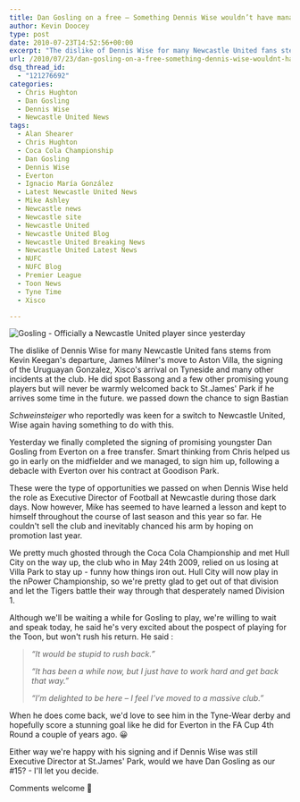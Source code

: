 ```yaml
---
title: Dan Gosling on a free – Something Dennis Wise wouldn’t have managed
author: Kevin Doocey
type: post
date: 2010-07-23T14:52:56+00:00
excerpt: "The dislike of Dennis Wise for many Newcastle United fans stems from Kevin Keegan's departure, James Milner's move to Aston Villa, the signing of the Uruguayan Gonzalez, Xisco's.."
url: /2010/07/23/dan-gosling-on-a-free-something-dennis-wise-wouldnt-have-managed/
dsq_thread_id:
  - "121276692"
categories:
  - Chris Hughton
  - Dan Gosling
  - Dennis Wise
  - Newcastle United News
tags:
  - Alan Shearer
  - Chris Hughton
  - Coca Cola Championship
  - Dan Gosling
  - Dennis Wise
  - Everton
  - Ignacio María González
  - Latest Newcastle United News
  - Mike Ashley
  - Newcastle news
  - Newcastle site
  - Newcastle United
  - Newcastle United Blog
  - Newcastle United Breaking News
  - Newcastle United Latest News
  - NUFC
  - NUFC Blog
  - Premier League
  - Toon News
  - Tyne Time
  - Xisco

---
```

![Gosling - Officially a Newcastle United player since yesterday](http://static.guim.co.uk/sys-images/Football/Pix/pictures/2010/7/7/1278525531183/Dan-Gosling-of-Everton-006.jpg)

The dislike of Dennis Wise for many Newcastle United fans stems from Kevin Keegan's departure, James Milner's move to Aston Villa, the signing of the Uruguayan Gonzalez, Xisco's arrival on Tyneside and many other incidents at the club. He did spot Bassong and a few other promising young players but will never be warmly welcomed back to St.James' Park if he arrives  some time in the future. we passed down the chance to sign Bastian 

_Schweinsteiger_ who reportedly was keen for a switch to Newcastle United, Wise again having something to do with this.

Yesterday we finally completed the signing of promising youngster Dan Gosling from Everton on a free transfer. Smart thinking from Chris helped us go in early on the midfielder and we managed, to sign him up, following a debacle with Everton over his contract at Goodison Park.

These were the type of opportunities we passed on when Dennis Wise held the role as Executive Director of Football at Newcastle during those dark days. Now however, Mike has seemed to have learned a lesson and kept to himself throughout the course of last season and this year so far. He couldn't sell the club and inevitably chanced his arm by hoping on promotion last year.

We pretty much ghosted through the Coca Cola Championship and met Hull City on the way up, the club who in May 24th 2009, relied on us losing at Villa Park to stay up - funny how things iron out. Hull City will now play in the nPower Championship, so we're pretty glad to get out of that division and let the Tigers battle their way through that desperately named Division 1.

Although we'll be waiting a while for Gosling to play, we're willing to wait and speak today, he said he's very excited about the pospect of playing for the Toon, but won't rush his return. He said :

> _“It would be stupid to rush back.”_
>
> _“It has been a while now, but I just have to work hard and get back that way.”_
>
>  _“I’m delighted to be here – I feel I’ve moved to a massive club.”_

When he does come back, we'd love to see him in the Tyne-Wear derby and hopefully score a stunning goal like he did for Everton in the FA Cup 4th Round a couple of years ago. 😀

Either way we're happy with his signing and if Dennis Wise was still Executive Director at St.James' Park, would we have Dan Gosling as our #15? - I'll let you decide.

Comments welcome 🙂
